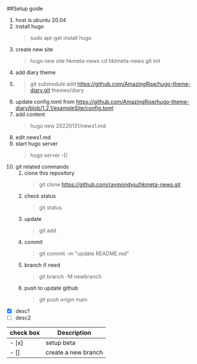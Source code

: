 ##Setup guide
1. host is ubuntu 20.04 
2. install hugo
   > sudo apt-get install hugo
3. create new site
   > hugo new site hkmeta-news
   > cd hktmeta-news
   > git init
4. add diary theme
5. > git submodule add https://github.com/AmazingRise/hugo-theme-diary.git themes/diary
6. update config.toml from https://github.com/AmazingRise/hugo-theme-diary/blob/1.2.1/exampleSite/config.toml
7. add content
   >hugo new 20220131/news1.md
8. edit news1.md 
9.  start hugo server
    >hugo server -D
10. git related commands
    1.  clone this repository
        > git clone https://github.com/raymondyiu/hkmeta-news.git
    2.  check status
        > git status
    3.  update 
        > git add .
    4.  commit
        > git commit -m "update README.md"
    5.  branch if need
        > git branch -M newbranch
    6.  push to update github
        > git push origin main

- [x] desc1
- [ ] desc2

| check box | Description |
| ----------- | ----------- |
| - [x]  | setup beta |
| - [] | create a new branch |
